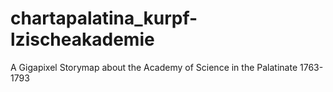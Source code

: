 # chartapalatina_kurpf-lzischeakademie
A Gigapixel Storymap about the Academy of Science in the Palatinate 1763-1793
